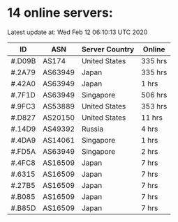 # 14 online servers:

Latest update at: Wed Feb 12 06:10:13 UTC 2020

| ID | ASN | Server Country | Online |
| -- | --- | -------------- | ------ |
| #.D09B | AS174 | United States | 335 hrs |
| #.2A79 | AS63949 | Japan | 335 hrs |
| #.42A0 | AS63949 | Japan | 1 hrs |
| #.7F1D | AS63949 | Singapore | 506 hrs |
| #.9FC3 | AS53889 | United States | 353 hrs |
| #.D827 | AS20150 | United States | 11 hrs |
| #.14D9 | AS49392 | Russia | 4 hrs |
| #.4DA9 | AS14061 | Singapore | 1 hrs |
| #.FD5A | AS63949 | Singapore | 2 hrs |
| #.4FC8 | AS16509 | Japan | 7 hrs |
| #.6315 | AS16509 | Japan | 7 hrs |
| #.27B5 | AS16509 | Japan | 7 hrs |
| #.B085 | AS16509 | Japan | 7 hrs |
| #.B85D | AS16509 | Japan | 7 hrs |

